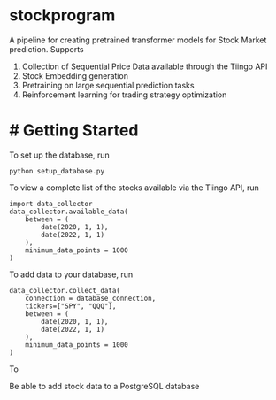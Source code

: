 # stockprogram

A pipeline for creating pretrained transformer models for Stock Market prediction. Supports

1. Collection of Sequential Price Data available through the Tiingo API
2. Stock Embedding generation
3. Pretraining on large sequential prediction tasks
4. Reinforcement learning for trading strategy optimization


# # Getting Started

To set up the database, run 

```python setup_database.py```

To view a complete list of the stocks available via the Tiingo API, run
```
import data_collector
data_collector.available_data(
    between = (
        date(2020, 1, 1),
        date(2022, 1, 1)
    ),
    minimum_data_points = 1000
)
```

To add data to your database, run

```
data_collector.collect_data(
    connection = database_connection,
    tickers=["SPY", "QQQ"],
    between = (
        date(2020, 1, 1),
        date(2022, 1, 1)
    ),
    minimum_data_points = 1000
)
```

To 

Be able to add stock data to a PostgreSQL database 